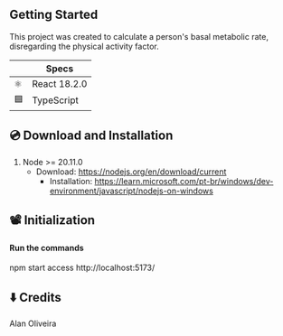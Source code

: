 ##  Getting Started

This project was created to calculate a person's basal metabolic rate, disregarding the physical activity factor.

|   |    Specs   |
| - | ---------- |
| :atom_symbol: | React 18.2.0 |
| :blue_square: | TypeScript |

## :cd: Download and Installation

1. Node >= 20.11.0
   - Download: https://nodejs.org/en/download/current
       - Installation: https://learn.microsoft.com/pt-br/windows/dev-environment/javascript/nodejs-on-windows 

## 📽️ Initialization


#### Run the commands

npm start
access http://localhost:5173/

## :arrow_down: Credits

Alan Oliveira
